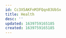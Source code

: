 ```yaml
---
id: Cc3X5AKFnM3FQqn83UbSx
title: Health
desc: ''
updated: 1639759165185
created: 1639759165185
---
```


